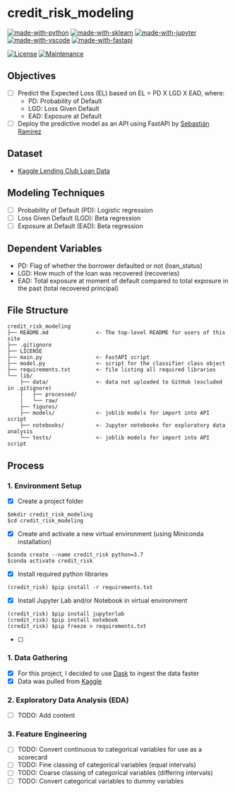 # credit_risk_modeling

[![made-with-python](https://img.shields.io/badge/Built%20with-Python-1f425f.svg)](https://www.python.org/)
[![made-with-sklearn](https://img.shields.io/badge/Built%20with-sklearn-1f425f.svg)](https://scikit-learn.org/)
[![made-with-jupyter](https://img.shields.io/badge/Built%20with-Jupyter-1f425f.svg)](https://jupyter.org/)
[![made-with-vscode](https://img.shields.io/badge/Built%20with-VS%20Code-1f425f.svg)](https://code.visualstudio.com/)
[![made-with-fastapi](https://img.shields.io/badge/Built%20with-FastAPI-1f425f.svg)](https://fastapi.tiangolo.com/)

[![License](https://img.shields.io/badge/License-Apache%202.0-blue.svg)](https://opensource.org/licenses/Apache-2.0)
[![Maintenance](https://img.shields.io/badge/Maintained%3F-yes-green.svg)](https://github.com/ai-portfolio/credit_risk_modeling/graphs/commit-activity)

## Objectives

- [ ] Predict the Expected Loss (EL) based on EL = PD X LGD X EAD, where:
    - PD: Probability of Default
    - LGD: Loss Given Default
    - EAD: Exposure at Default
- [ ] Deploy the predictive model as an API using FastAPI by [Sebastián Ramírez](https://fastapi.tiangolo.com/)

## Dataset

- [Kaggle Lending Club Loan Data](https://www.kaggle.com/wendykan/lending-club-loan-data/version/1)

## Modeling Techniques

- [ ] Probability of Default (PD): Logistic regression
- [ ] Loss Given Default (LGD): Beta regression
- [ ] Exposure at Default (EAD): Beta regression

## Dependent Variables

- PD: Flag of whether the borrower defaulted or not (loan_status)
- LGD: How much of the loan was recovered (recoveries)
- EAD: Total exposure at moment of default compared to total exposure in the past (total recovered principal)

## File Structure

```{}
credit_risk_modeling
├── README.md               <- The top-level README for users of this site
├── .gitignore
├── LICENSE
├── main.py                 <- FastAPI script
├── model.py                <- script for the classifier class object
├── requirements.txt        <- file listing all required libraries
└── lib/
    ├── data/               <- data not uploaded to GitHub (excluded in .gitignore)
    |   ├── processed/
    |   └── raw/
    ├── figures/
    ├── models/             <- joblib models for import into API script
    ├── notebooks/          <- Jupyter notebooks for exploratory data analysis
    └── tests/              <- joblib models for import into API script
```

## Process

### 1. Environment Setup

- [x] Create a project folder

```{}
$mkdir credit_risk_modeling
$cd credit_risk_modeling
```

- [x] Create and activate a new virtual environment (using Miniconda installation)

```{}
$conda create --name credit_risk python=3.7
$conda activate credit_risk
```

- [x] Install required python libraries

```{}
(credit_risk) $pip install -r requirements.txt
```

- [x] Install Jupyter Lab and/or Notebook in virtual environment

```{}
(credit_risk) $pip install jupyterlab
(credit_risk) $pip install notebook
(credit_risk) $pip freeze > requirements.txt
```

- [ ] 

### 1. Data Gathering

- [x] For this project, I decided to use [Dask](https://dask.org/) to ingest the data faster
- [x] Data was pulled from [Kaggle](https://www.kaggle.com/wendykan/lending-club-loan-data/version/1)

### 2. Exploratory Data Analysis (EDA)

- [ ] TODO: Add content

### 3. Feature Engineering

- [ ] TODO: Convert continuous to categorical variables for use as a scorecard
- [ ] TODO: Fine classing of categorical variables (equal intervals)
- [ ] TODO: Coarse classing of categorical variables (differing intervals)
- [ ] TODO: Convert categorical variables to dummy variables
